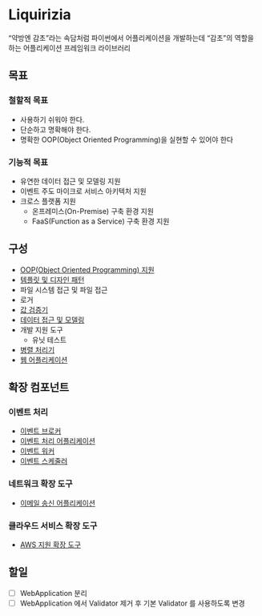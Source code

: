 # Liquirizia
“약방엔 감초”라는 속담처럼 파이썬에서 어플리케이션을 개발하는데 “감초”의 역할을 하는 어플리케이션 프레임워크 라이브러리

## 목표

### 철할적 목표
* 사용하기 쉬워야 한다.
* 단순하고 명확해야 한다.
* 명확한 OOP(Object Oriented Programming)을 실현할 수 있어야 한다

### 기능적 목표
* 유연한 데이터 접근 및 모델링 지원
* 이벤트 주도 마이크로 서비스 아키텍처 지원
* 크로스 플랫폼 지원
  * 온프레미스(On-Premise) 구축 환경 지원
  * FaaS(Function as a Service) 구축 환경 지원
  
## 구성
* [OOP(Object Oriented Programming) 지원](docs/OOP.md)
* [템플릿 및 디자인 패턴](docs/DesignPatterns.md)
* 파일 시스템 접근 및 파일 접근
* 로거
* [값 검증기](docs/Validation.md)
* [데이터 접근 및 모델링](docs/DataAccessModel.md)
* 개발 지원 도구
  * 유닛 테스트
* [병렬 처리기](docs/Parallelizer.md)
* [웹 어플리케이션](docs/WebApplication.md)

## 확장 컴포넌트

### 이벤트 처리
* [이벤트 브로커](https://github.com/yong5eon/Liquirizia.EventBroker)
* [이벤트 처리 어플리케이션](https://github.com/yong5eon/Liquirizia.EventRunner)
* [이벤트 워커](https://github.com/yong5eon/Liquirizia.EventWorker)
* [이벤트 스케줄러](https://github.com/yong5eon/Liquirizia.EventScheduler)

### 네트워크 확장 도구
* [이메일 송신 어플리케이션](https://github.com/yong5eon/Liquirizia.Mailer)

### 클라우드 서비스 확장 도구
* [AWS 지원 확장 도구](https://github.com/yong5eon/Liquirizia.AWS)

## 할일
* [ ] WebApplication 분리
* [ ] WebApplication 에서 Validator 제거 후 기본 Validator 를 사용하도록 변경
